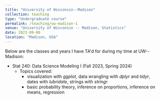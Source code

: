 ```yaml
---
title: "University of Wisconsin--Madison"
collection: teaching
type: "Undergraduate course"
permalink: /teaching/uw-madison-1
venue: "University of Wisconsin -- Madison, Statistics"
date: 2023-09-08
location: "Madison, USA"
---
```


Below are the classes and years I have TA'd for during my time at UW--Madison:


- Stat 240: Data Science Modeling I (Fall 2023, Spring 2024)
    - Topics covered: 
        - visualization with *ggplot*, data wrangling with *dplyr* and *tidyr*, dates with *lubridate*, strings with *stringr* 
        - basic probability theory, inference on proportions, inference on means, regression